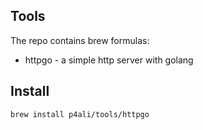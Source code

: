 ## Tools

The repo contains brew formulas:
* httpgo - a simple http server with golang

## Install

```$bash
brew install p4ali/tools/httpgo
```



